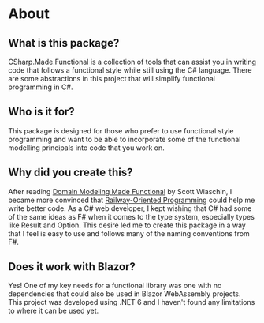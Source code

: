 # About

## What is this package?

CSharp.Made.Functional is a collection of tools that can assist you in writing code that follows a functional style while still using the C# language. There are some abstractions in this project that will simplify functional programming in C#.

## Who is it for?

This package is designed for those who prefer to use functional style programming and want to be able to incorporate some of the functional modelling principals into code that you work on.

## Why did you create this?

After reading [Domain Modeling Made Functional](https://fsharpforfunandprofit.com/books/#domain-modeling-made-functional) by Scott Wlaschin, I became more convinced that [Railway-Oriented Programming](https://fsharpforfunandprofit.com/rop/) could help me write better code. As a C# web developer, I kept wishing that C# had some of the same ideas as F# when it comes to the type system, especially types like Result and Option. This desire led me to create this package in a way that I feel is easy to use and follows many of the naming conventions from F#.

## Does it work with Blazor?

Yes! One of my key needs for a functional library was one with no dependencies that could also be used in Blazor WebAssembly projects. This project was developed using .NET 6 and I haven't found any limitations to where it can be used yet.

